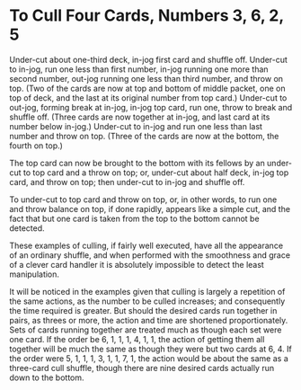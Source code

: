 # To Cull Four Cards, Numbers 3, 6, 2, 5

Under-cut about one-third deck, in-jog first card and shuffle off. Under-cut to in-jog, run one less than first number, in-jog running one more than second number, out-jog running one less than third number, and throw on top. \(Two of the cards are now at top and bottom of middle packet, one on top of deck, and the last at its original number from top card.\) Under-cut to out-jog, forming break at in-jog, in-jog top card, run one, throw to break and shuffle off. \(Three cards are now together at in-jog, and last card at its number below in-jog.\) Under-cut to in-jog and run one less than last number and throw on top. \(Three of the cards are now at the bottom, the fourth on top.\)

The top card can now be brought to the bottom with its fellows by an under-cut to top card and a throw on top; or, under-cut about half deck, in-jog top card, and throw on top; then under-cut to in-jog and shuffle off.

To under-cut to top card and throw on top, or, in other words, to run one and throw balance on top, if done rapidly, appears like a simple cut, and the fact that but one card is taken from the top to the bottom cannot be detected.

These examples of culling, if fairly well executed, have all the appearance of an ordinary shuffle, and when performed with the smoothness and grace of a clever card handler it is absolutely impossible to detect the least manipulation.

It will be noticed in the examples given that culling is largely a repetition of the same actions, as the number to be culled increases; and consequently the time required is greater. But should the desired cards run together in pairs, as threes or more, the action and time are shortened proportionately. Sets of cards running together are treated much as though each set were one card. If the order be 6, 1, 1, 1, 4, 1, 1, the action of getting them all together will be much the same as though they were but two cards at 6, 4. If the order were 5, 1, 1, 1, 3, 1, 1, 7, 1, the action would be about the same as a three-card cull shuffle, though there are nine desired cards actually run down to the bottom.

